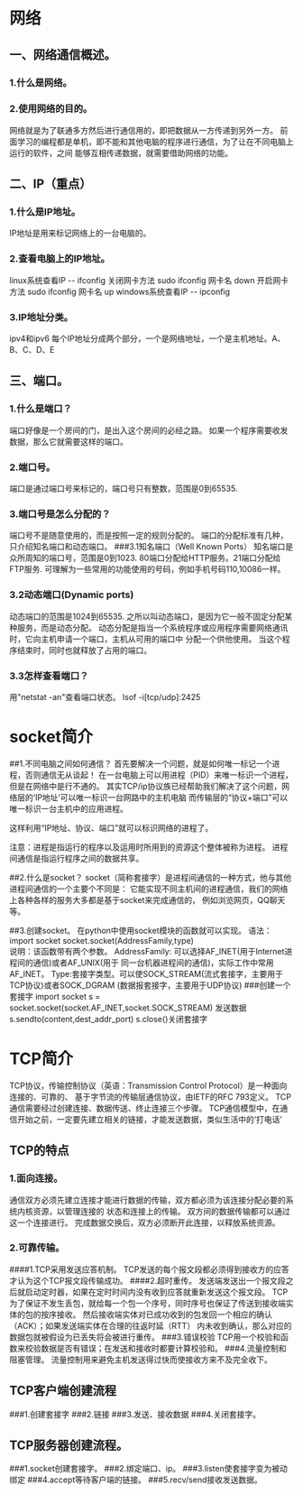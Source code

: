 # 网络
## 一、网络通信概述。
### 1.什么是网络。
    
### 2.使用网络的目的。
   网络就是为了联通多方然后进行通信用的，即把数据从一方传递到另外一方。
   前面学习的编程都是单机，即不能和其他电脑的程序进行通信，为了让在不同电脑上运行的软件，之间
   能够互相传递数据，就需要借助网络的功能。
##   二、IP（重点）
###   1.什么是IP地址。
   IP地址是用来标记网络上的一台电脑的。
###   2.查看电脑上的IP地址。
linux系统查看IP   -- ifconfig     关闭网卡方法  sudo ifconfig  网卡名 down
                                 开启网卡方法  sudo ifconfig  网卡名 up
windows系统查看IP  -- ipconfig

### 3.IP地址分类。
ipv4和ipv6 
每个IP地址分成两个部分，一个是网络地址，一个是主机地址。A、B、C、D、E
## 三、端口。
### 1.什么是端口？
端口好像是一个房间的门，是出入这个房间的必经之路。
如果一个程序需要收发数据，那么它就需要这样的端口。
### 2.端口号。
端口是通过端口号来标记的，端口号只有整数，范围是0到65535.
### 3.端口号是怎么分配的？
端口号不是随意使用的，而是按照一定的规则分配的。
端口的分配标准有几种，只介绍知名端口和动态端口。
###3.1知名端口（Well Known Ports）
知名端口是众所周知的端口号，范围是0到1023.
80端口分配给HTTP服务。21端口分配给FTP服务.
可理解为一些常用的功能使用的号码，例如手机号码110,10086一样。
### 3.2动态端口(Dynamic ports)
动态端口的范围是1024到65535.
之所以叫动态端口，是因为它一般不固定分配某种服务，而是动态分配。
动态分配是指当一个系统程序或应用程序需要网络通讯时，它向主机申请一个端口，主机从可用的端口中
分配一个供他使用。
当这个程序结束时，同时也就释放了占用的端口。
### 3.3怎样查看端口？
用"netstat -an"查看端口状态。
lsof -i[tcp/udp]:2425


# socket简介
##1.不同电脑之间如何通信？
首先要解决一个问题，就是如何唯一标记一个进程，否则通信无从谈起！
在一台电脑上可以用进程（PID）来唯一标识一个进程，但是在网络中是行不通的。
其实TCP/ip协议族已经帮助我们解决了这个问题，网络层的‘IP地址‘可以唯一标识一台网路中的主机电脑
而传输层的“协议+端口”可以唯一标识一台主机中的应用进程。

这样利用“IP地址、协议、端口”就可以标识网络的进程了。
    
注意：进程是指运行的程序以及运用时所用到的资源这个整体被称为进程。
     进程间通信是指运行程序之间的数据共享。

##2.什么是socket？
socket（简称套接字）是进程间通信的一种方式，他与其他进程间通信的一个主要个不同是：
它能实现不同主机间的进程通信，我们的网络上各种各样的服务大多都是基于socket来完成通信的，
例如浏览网页，QQ聊天等。

##3.创建socket。
在python中使用socket模块的函数就可以实现。
语法：
import socket
socket.socket(AddressFamily,type)    
说明：该函数带有两个参数。
AddressFamily: 可以选择AF_INET(用于Internet进程间的通信)或者AF_UNIX(用于
同一台机器进程间的通信)，实际工作中常用AF_INET。
Type:套接字类型。可以使SOCK_STREAM(流式套接字，主要用于TCP协议)或者SOCK_DGRAM
(数据报套接字，主要用于UDP协议)
###创建一个套接字
import socket
s = socket.socket(socket.AF_INET,socket.SOCK_STREAM)
发送数据 s.sendto(content,dest_addr_port)
s.close()关闭套接字


# TCP简介
TCP协议，传输控制协议（英语：Transmission Control Protocol）是一种面向连接的、可靠的、
基于字节流的传输层通信协议，由IETF的RFC 793定义。
TCP通信需要经过创建连接、数据传送、终止连接三个步骤。
TCP通信模型中，在通信开始之前，一定要先建立相关的链接，才能发送数据，类似生活中的‘打电话’
## TCP的特点
### 1.面向连接。
通信双方必须先建立连接才能进行数据的传输，双方都必须为该连接分配必要的系统内核资源，以管理连接的
状态和连接上的传输。
双方间的数据传输都可以通过这一个连接进行。
完成数据交换后，双方必须断开此连接，以释放系统资源。
### 2.可靠传输。
####1.TCP采用发送应答机制。
TCP发送的每个报文段都必须得到接收方的应答才认为这个TCP报文段传输成功。
####2.超时重传。
发送端发送出一个报文段之后就启动定时器，如果在定时时间内没有收到应答就重新发送这个报文段。
TCP为了保证不发生丢包，就给每一个包一个序号，同时序号也保证了传送到接收端实体的包的按序接收。
然后接收端实体对已成功收到的包发回一个相应的确认（ACK）；如果发送端实体在合理的往返时延（RTT）
内未收到确认，那么对应的数据包就被假设为已丢失将会被进行重传。
###3.错误校验
TCP用一个校验和函数来校验数据是否有错误；在发送和接收时都要计算校验和。
###4.流量控制和阻塞管理。
流量控制用来避免主机发送得过快而使接收方来不及完全收下。

## TCP客户端创建流程
###1.创建套接字
###2.链接
###3.发送、接收数据
###4.关闭套接字。

## TCP服务器创建流程。
###1.socket创建套接字。
###2.绑定端口、ip。
###3.listen使套接字变为被动绑定
###4.accept等待客户端的链接。
###5.recv/send接收发送数据。






